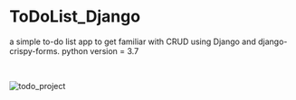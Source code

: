 # ToDoList_Django
a simple to-do list app to get familiar with CRUD using Django and django-crispy-forms. python version = 3.7

<br>


![todo_project](https://user-images.githubusercontent.com/11338579/50534239-90681c80-0b42-11e9-938d-022601b5e763.png)
